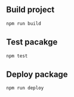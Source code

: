 ## Build project

```sh
npm run build
```

## Test pacakge

```sh
npm test
```

## Deploy package

```sh
npm run deploy
```